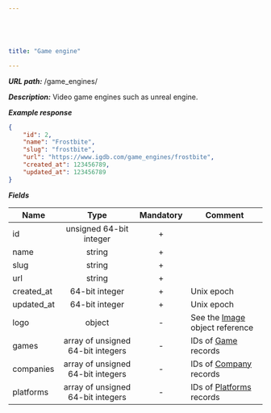 ```yaml
---





title: "Game engine"

---
```


***URL path:*** /game_engines/

***Description:*** Video game engines such as unreal engine.

***Example response***

```json
{
    "id": 2,
    "name": "Frostbite",
    "slug": "frostbite",
    "url": "https://www.igdb.com/game_engines/frostbite",
    "created_at": 123456789,
    "updated_at": 123456789
}
```

***Fields***

| Name       | Type                              | Mandatory | Comment |
| ---------- |:---------------------------------:|:---------:| ------- |
| id         | unsigned 64-bit integer           |     +     ||
| name       | string                            |     +     ||
| slug       | string                            |     +     ||
| url        | string                            |     +     ||
| created_at | 64-bit integer                    |     +     | Unix epoch |
| updated_at | 64-bit integer                    |     +     | Unix epoch |
| logo       | object                            |     -     | See the [Image](../../misc-objects/image) object reference |
| games      | array of unsigned 64-bit integers |     -     | IDs of [Game](../game) records |
| companies  | array of unsigned 64-bit integers |     -     | IDs of [Company](../company) records |
| platforms  | array of unsigned 64-bit integers |     -     | IDs of [Platforms](../platform) records |
